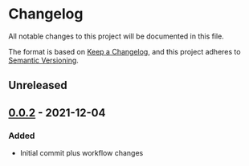 # Changelog
All notable changes to this project will be documented in this file.

The format is based on [Keep a Changelog](https://keepachangelog.com/en/1.0.0/), and this project adheres to [Semantic Versioning](https://semver.org/spec/v2.0.0.html).

## Unreleased

## [0.0.2] - 2021-12-04
### Added
- Initial commit plus workflow changes


[0.0.2]: https://github.com/namuan/pypackage-auto-publish/tree/0.0.2
